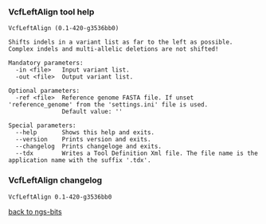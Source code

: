 ### VcfLeftAlign tool help
	VcfLeftAlign (0.1-420-g3536bb0)
	
	Shifts indels in a variant list as far to the left as possible. Complex indels and multi-allelic deletions are not shifted!
	
	Mandatory parameters:
	  -in <file>   Input variant list.
	  -out <file>  Output variant list.
	
	Optional parameters:
	  -ref <file>  Reference genome FASTA file. If unset 'reference_genome' from the 'settings.ini' file is used.
	               Default value: ''
	
	Special parameters:
	  --help       Shows this help and exits.
	  --version    Prints version and exits.
	  --changelog  Prints changeloge and exits.
	  --tdx        Writes a Tool Definition Xml file. The file name is the application name with the suffix '.tdx'.
	
### VcfLeftAlign changelog
	VcfLeftAlign 0.1-420-g3536bb0
	
[back to ngs-bits](https://github.com/imgag/ngs-bits)